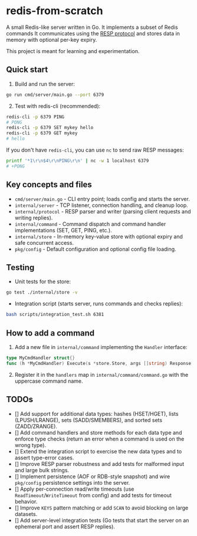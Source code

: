 # redis-from-scratch

A small Redis-like server written in Go. It implements a subset of Redis commands
It communicates using the [RESP protocol](https://redis.io/docs/latest/develop/reference/protocol-spec/) and stores data in memory with optional per-key expiry.

This project is meant for learning and experimentation.

Quick start
-----------

1. Build and run the server:

```bash
go run cmd/server/main.go --port 6379
```

2. Test with redis-cli (recommended):

```bash
redis-cli -p 6379 PING
# PONG
redis-cli -p 6379 SET mykey hello
redis-cli -p 6379 GET mykey
# hello
```

If you don't have `redis-cli`, you can use `nc` to send raw RESP messages:

```bash
printf '*1\r\n$4\r\nPING\r\n' | nc -w 1 localhost 6379
# +PONG
```

Key concepts and files
----------------------

- `cmd/server/main.go` - CLI entry point; loads config and starts the server.
- `internal/server` - TCP listener, connection handling, and cleanup loop.
- `internal/protocol` - RESP parser and writer (parsing client requests and writing replies).
- `internal/command` - Command dispatch and command handler implementations (SET, GET, PING, etc.).
- `internal/store` - In-memory key-value store with optional expiry and safe concurrent access.
- `pkg/config` - Default configuration and optional config file loading.

Testing
-------

- Unit tests for the store:

```bash
go test ./internal/store -v
```

- Integration script (starts server, runs commands and checks replies):

```bash
bash scripts/integration_test.sh 6381
```

How to add a command
--------------------

1. Add a new file in `internal/command` implementing the `Handler` interface:

```go
type MyCmdHandler struct{}
func (h *MyCmdHandler) Execute(s *store.Store, args []string) Response { ... }
```

2. Register it in the `handlers` map in `internal/command/command.go` with the uppercase command name.

## TODOs

- [] Add support for additional data types: hashes (HSET/HGET), lists (LPUSH/LRANGE), sets (SADD/SMEMBERS), and sorted sets (ZADD/ZRANGE).
- [] Add command handlers and store methods for each data type and enforce type checks (return an error when a command is used on the wrong type).
- [] Extend the integration script to exercise the new data types and to assert type-error cases.
- [] Improve RESP parser robustness and add tests for malformed input and large bulk strings.
- [] Implement persistence (AOF or RDB-style snapshot) and wire `pkg/config` persistence settings into the server.
- [] Apply per-connection read/write timeouts (use `ReadTimeout`/`WriteTimeout` from config) and add tests for timeout behavior.
- [] Improve `KEYS` pattern matching or add `SCAN` to avoid blocking on large datasets.
- [] Add server-level integration tests (Go tests that start the server on an ephemeral port and assert RESP replies).
